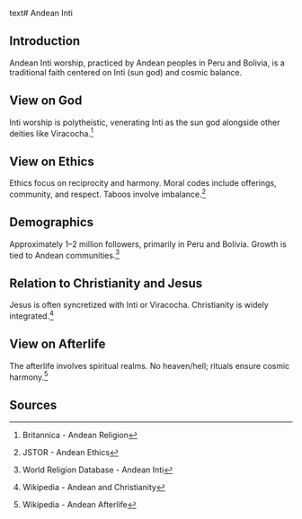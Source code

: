 text# Andean Inti
## Introduction
Andean Inti worship, practiced by Andean peoples in Peru and Bolivia, is a traditional faith centered on Inti (sun god) and cosmic balance.
## View on God
Inti worship is polytheistic, venerating Inti as the sun god alongside other deities like Viracocha.[^21]
## View on Ethics
Ethics focus on reciprocity and harmony. Moral codes include offerings, community, and respect. Taboos involve imbalance.[^22]
## Demographics
Approximately 1–2 million followers, primarily in Peru and Bolivia. Growth is tied to Andean communities.[^23]
## Relation to Christianity and Jesus
Jesus is often syncretized with Inti or Viracocha. Christianity is widely integrated.[^24]
## View on Afterlife
The afterlife involves spiritual realms. No heaven/hell; rituals ensure cosmic harmony.[^25]
## Sources
[^21]: Britannica - Andean Religion[](https://www.britannica.com/topic/Andean-religion)
[^22]: JSTOR - Andean Ethics[](https://www.jstor.org/stable/3260887)
[^23]: World Religion Database - Andean Inti[](https://www.worldreligiondatabase.org)
[^24]: Wikipedia - Andean and Christianity[](https://en.wikipedia.org/wiki/Andean_religion#Christianity)
[^25]: Wikipedia - Andean Afterlife[](https://en.wikipedia.org/wiki/Andean_religion#Afterlife)
